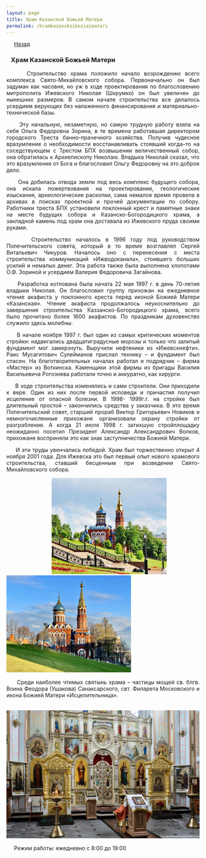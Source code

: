 ```yaml
---
layout: page
title: Храм Казанской Божьей Матери
permalink: /hramkazanskoibozieimateri
---
```


&nbsp;&nbsp;&nbsp;&nbsp;&nbsp;[Назад](/religiozniiturism)

### &nbsp;&nbsp;&nbsp;Храм Казанской Божьей Матери
<p style="text-align:  justify;">
&nbsp;&nbsp;&nbsp;&nbsp;&nbsp;Строительство храма положило начало возрождению всего комплекса Свято-Михайловского собора. Первоначально он был задуман как часовня, но уж в ходе проектирования по благословению митрополита Ижевского Николая (Шкрумко) он был увеличен до нынешних размеров. В самом начале строительства все делалось усердием верующих без налаженного финансирования и материально-технической базы.
</p>
<p style="text-align:  justify;">
&nbsp;&nbsp;&nbsp;&nbsp;&nbsp;Эту начальную, незаметную, но самую трудную работу взяла на себя Ольга Федоровна Зорина, в те времена работавшая директором городского Треста банно-прачечного хозяйства. Получив чудесное вразумление о необходимости восстанавливать стоявший когда–то на соседствующем с Трестом БПХ возвышении величественный собор, она обратилась к Архиепископу Николаю. Владыка Николай сказал, что это вразумление от Бога и благословил Ольгу Федоровну на это доброе дело.
</p>
<p style="text-align:  justify;">
&nbsp;&nbsp;&nbsp;&nbsp;&nbsp;Она добилась отвода земли под весь комплекс будущего собора, она искала пожертвования на проектирование, геологические изыскания, археологические раскопки, сама немалое время провела в архивах в поисках проектной и прочей документации по собору. Работники треста БПХ установили поклонный крест и памятные знаки на месте будущих собора и Казанско-Богородицкого храма, а закладной камень под храм она доставала из Ижевского пруда своими руками.
</p>
<p style="text-align:  justify;">
&nbsp;&nbsp;&nbsp;&nbsp;&nbsp;Строительство началось в 1996 году под руководством Попечительского совета, который в то время возглавлял Сергей Витальевич Чикуров. Началось оно с перенесения с места строительства коммуникаций «Ижводоканала», стоившего больших усилий и немалых денег. Эта работа также была выполнена хлопотами О.Ф. Зориной и усердием Валерия Федоровича Загайнова.
</p>
<p style="text-align:  justify;">
&nbsp;&nbsp;&nbsp;&nbsp;&nbsp;Разработка котлована была начата 22 мая 1997 г. в день 70-летия владыки Николая. Он благословил группу прихожан на ежедневное чтение акафиста у поклонного креста перед иконой Божией Матери «Казанская». Чтение акафиста продолжалось неукоснительно до завершения строительства Каззанско-Богородицкого храма, всего было прочитано более 1600 акафистов. По праздникам духовенство служило здесь молебны.
</p>
<p style="text-align:  justify;">
&nbsp;&nbsp;&nbsp;&nbsp;&nbsp;В начале ноября 1997 г. был один из самых критических моментов стройки: надвигались двадцатиградусные морозы и только что залитый фундамент мог замерзнуть. Выручили нефтяники из «Ижевскнефти». Раис Мусагитович Сулейманов прислал технику – и фундамент был спасен. На благотворительных началах работал и подрядчик – фирма «Мастер» из Воткинска. Каменщики этой фирмы из бригады Василия Васильевича Рогознева работали точно и аккуратно, как хирурги.
</p>
<p style="text-align:  justify;">
&nbsp;&nbsp;&nbsp;&nbsp;&nbsp;В ходе строительства изменялись и сами строители. Они приходили к вере. Один из них после первой исповеди и причастия получил исцеление от опасной болезни. В 1998- 1999г.г. на стройке был длительный простой – закончились средства у заказчика. В это время Попечительский совет, старший прораб Виктор Григорьевич Новиков и немногочисленные прихожане организовали охрану стройки от разграбления. А когда 21 июля 1998 г. затихшую стройплощадку неожиданно посетил Президент Александр Александрович Волков, прихожане восприняли это как знак заступничества Божией Матери.
</p>
<p style="text-align:  justify;">
&nbsp;&nbsp;&nbsp;&nbsp;&nbsp;И эти труды увенчались победой. Храм был торжественно открыт 4 ноября 2001 года. Для Ижевска это был первый опыт нового храмового строительства, ставший бесценным при возведении Свято-Михайловского собора.
</p>

&nbsp;&nbsp;&nbsp;&nbsp;&nbsp;&nbsp;&nbsp;&nbsp;&nbsp;&nbsp;&nbsp;&nbsp;&nbsp;&nbsp;&nbsp;&nbsp;&nbsp;&nbsp;&nbsp;&nbsp;&nbsp;&nbsp;&nbsp;&nbsp;&nbsp;&nbsp;&nbsp;&nbsp;&nbsp;&nbsp;<img src="/images/mat.jpg" alt="церковь" width="300"/>&nbsp;&nbsp;&nbsp;&nbsp;&nbsp;&nbsp;&nbsp;&nbsp;&nbsp;&nbsp;&nbsp;&nbsp;&nbsp;&nbsp;<img src="/images/mat_3.jpeg" alt="церковь" width="325"/> 
<p style="text-align:  justify;">
&nbsp;&nbsp;&nbsp;&nbsp;&nbsp;Среди наиболее чтимых святынь храма – частицы мощей св. блгв. Воина Феодора (Ушакова) Санаксарского, свт. Филарета Московского и икона Божией Матери «Исцелительница».
</p>

&nbsp;&nbsp;&nbsp;&nbsp;&nbsp;&nbsp;![церковь 2](/images/mat_2.jpg)

&nbsp;&nbsp;&nbsp;&nbsp;&nbsp;Режим работы: ежедневно с 8:00 до 19:00